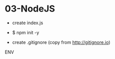 # 03-NodeJS

- create index.js

- $ npm init -y
- create .gitignore (copy from http://gitignore.io)

ENV
